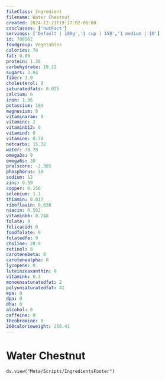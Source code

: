 ```yaml
---
fileClass: Ingredient
filename: Water Chestnut
created: 2024-12-21T19:27:02-06:00
cssclasses: ['nutFact']
servings: ['Default | 100g','1 cup | 158','1 medium | 10']
id: 788562
foodgroup: Vegetables
calories: 78
fat: 0.09
protein: 1.38
carbohydrate: 19.22
sugars: 3.84
fiber: 3.9
cholesterol: 0
saturatedfats: 0.025
calcium: 6
iron: 1.36
potassium: 184
magnesium: 8
vitaminarae: 0
vitaminc: 2
vitaminb12: 0
vitamind: 0
vitamine: 0.78
netcarbs: 15.32
water: 78.78
omega3s: 9
omega6s: 30
pralscore: -2.385
phosphorus: 30
sodium: 12
zinc: 0.59
copper: 0.156
selenium: 1.1
thiamin: 0.017
riboflavin: 0.038
niacin: 0.562
vitaminb6: 0.248
folate: 9
folicacid: 0
foodfolate: 9
folatedfe: 9
choline: 28.9
retinol: 0
carotenebeta: 0
carotenealpha: 0
lycopene: 0
luteinzeaxanthin: 0
vitamink: 0.3
monounsaturatedfat: 2
polyunsaturatedfat: 41
epa: 0
dpa: 0
dha: 0
alcohol: 0
caffeine: 0
theobromine: 0
200calorieweight: 256.41
---
```


# Water Chestnut

```dataviewjs
dv.view("Meta/Scripts/IngredientsFooter")
```